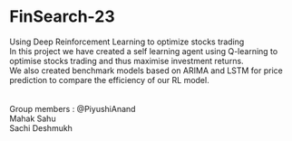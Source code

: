 # FinSearch-23
Using Deep Reinforcement Learning to optimize stocks trading<br>
In this project we have created a self learning agent using Q-learning to optimise stocks trading and thus maximise investment returns. <br>
We also created benchmark models based on ARIMA and LSTM for price prediction to compare the efficiency of our RL model.<br><br><br>
Group members : @PiyushiAnand<br>
                Mahak Sahu<br>
                Sachi Deshmukh<br>
